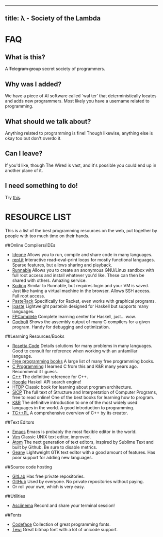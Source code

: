 -----
title: λ - Society of the Lambda
-----

FAQ
===

What is this?
-------------
A ~~Telegram group~~ secret society of programmers. 

Why was I added?
----------------

We have a piece of AI software called `wal ter' that deterministically locates and adds new programmers. Most likely you have a username related to programming.

What should we talk about?
--------------------------

Anything related to programming is fine! Though likewise, anything else is okay too but don't overdo it.

Can I leave?
------------

If you'd like, though The Wired is vast, and it's possible you could end up in another plane of it.

I need something to do!
-----------------------

Try [this](https://better-dpt-roll.github.io/).


RESOURCE LIST
=============

This is a list of the best programming resources on the web, put together by people with too much time on their hands.

##Online Compilers/IDEs
* [Ideone](http://ideone.com/) Allows you to run, compile and share code in many languages.
* [repl.it](https://repl.it/) Interactive read-eval-print loops for mostly functional languages. Sparse features, but allows sharing and playback.
* [Runnable](http://code.runnable.com/) Allows you to create an anonymous GNU/Linux sandbox with full root access and install whatever you'd like. These can then be shared with others. Amazing service.
* [Koding](https://koding.com/) Similar to Runnable, but requires login and your VM is saved. Just like having a virtual machine in the browser. Allows SSH access. Full root access.
* [PasteRack](http://pasterack.org/) Specifically for Racket, even works with graphical programs.
* [lpaste](http://lpaste.net/) Lightweight pastebin designed for Haskell but supports many languages.
* [FPComplete](https://www.fpcomplete.com/) Complete learning center for Haskell, just... wow.
* [Godbolt](https://gcc.godbolt.org/) Shows the assembly output of many C compilers for a given program. Handy for debugging and optimization.

##Learning Resources/Books
* [Rosetta Code](http://rosettacode.org/wiki/Rosetta_Code) Details solutions for many problems in many languages. Good to consult for reference when working with an unfamiliar language.
* [Free programming books](https://github.com/vhf/free-programming-books/blob/master/free-programming-books.md) A large list of many free programming books.
* [C Programming](http://www.cprogramming.com/) I learned C from this and K&R many years ago. Recommend it I guess.
* [C++](http://www.cplusplus.com/) The definitive reference for C++.
* [Hoogle](http://hoogle.haskell.org/) Haskell API search engine!
* [HTDP](http://www.htdp.org/) Classic book for learning about program architecture.
* [SICP](https://mitpress.mit.edu/sicp/full-text/book/book-Z-H-5.html) The full text of Structure and Interpretation of Computer Programs, free to read online! One of the best books for learning how to program.
* [K&R](https://en.wikipedia.org/wiki/The_C_Programming_Language) The definitive introduction to one of the most widely used languages in the world. A good introduction to programming.
* [TC++PL](https://en.wikipedia.org/wiki/The_C%2B%2B_Programming_Language) A comprehensive overview of C++ by its creator.

##Text Editors
* [Emacs](https://www.gnu.org/software/emacs/) Emacs is probably the most flexible editor in the world.
* [Vim](http://www.vim.org/) Classic UNIX text editor, improved.
* [Atom](https://atom.io/) The next generation of text editors, inspired by Sublime Text and built by Github. Be sure to disable metrics.
* [Geany](http://www.geany.org/) Lightweight GTK text editor with a good amount of features. Has poor support for adding new languages.

##Source code hosting
* [GitLab](https://gitlab.com/users/sign_in) Has free private repositories.
* [GitHub](https://github.com/) Used by everyone. No private repositories without paying.
* Or roll your own, which is very easy.

##Utilities
* [Asciinema](https://asciinema.org/) Record and share your terminal session!

##Fonts
* [Codeface](https://github.com/chrissimpkins/codeface) Collection of great programming fonts.
* [Tewi](https://github.com/lucy/tewi-font) Great bitmap font with a lot of unicode support.
